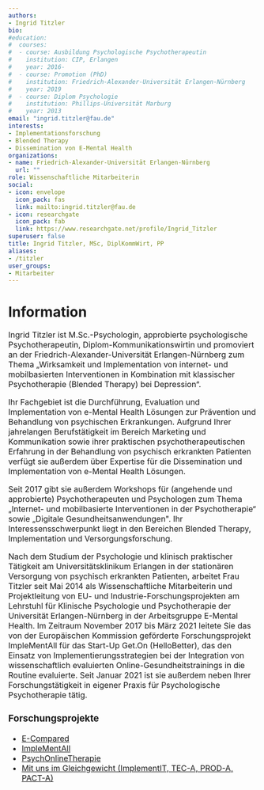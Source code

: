 ```yaml
---
authors:
- Ingrid Titzler
bio:
#education:
#  courses:
#  - course: Ausbildung Psychologische Psychotherapeutin
#    institution: CIP, Erlangen
#    year: 2016-
#  - course: Promotion (PhD)
#    institution: Friedrich-Alexander-Universität Erlangen-Nürnberg
#    year: 2019
#  - course: Diplom Psychologie
#    institution: Phillips-Universität Marburg
#    year: 2013
email: "ingrid.titzler@fau.de"
interests:
- Implementationsforschung
- Blended Therapy
- Dissemination von E-Mental Health
organizations:
- name: Friedrich-Alexander-Universität Erlangen-Nürnberg
  url: ""
role: Wissenschaftliche Mitarbeiterin
social:
- icon: envelope
  icon_pack: fas
  link: mailto:ingrid.titzler@fau.de
- icon: researchgate
  icon_pack: fab
  link: https://www.researchgate.net/profile/Ingrid_Titzler
superuser: false
title: Ingrid Titzler, MSc, DiplKommWirt, PP
aliases:
- /titzler
user_groups:
- Mitarbeiter
---
```


# Information

<font size="3">

Ingrid Titzler ist M.Sc.-Psychologin, approbierte psychologische Psychotherapeutin, Diplom-Kommunikationswirtin und promoviert an der Friedrich-Alexander-Universität Erlangen-Nürnberg zum Thema „Wirksamkeit und Implementation von internet- und mobilbasierten Interventionen in Kombination mit klassischer Psychotherapie (Blended Therapy) bei Depression“.

Ihr Fachgebiet ist die Durchführung, Evaluation und Implementation von e-Mental Health Lösungen zur Prävention und Behandlung von psychischen Erkrankungen. Aufgrund Ihrer jahrelangen Berufstätigkeit im Bereich Marketing und Kommunikation sowie ihrer praktischen psychotherapeutischen Erfahrung in der Behandlung von psychisch erkrankten Patienten verfügt sie außerdem über Expertise für die Dissemination und Implementation von e-Mental Health Lösungen.

Seit 2017 gibt sie außerdem Workshops für (angehende und approbierte) Psychotherapeuten und Psychologen zum Thema „Internet- und mobilbasierte Interventionen in der Psychotherapie“ sowie „Digitale Gesundheitsanwendungen". Ihr Interessensschwerpunkt liegt in den Bereichen Blended Therapy, Implementation und Versorgungsforschung.

Nach dem Studium der Psychologie und klinisch praktischer Tätigkeit am Universitätsklinikum Erlangen in der stationären Versorgung von psychisch erkrankten Patienten, arbeitet Frau Titzler seit Mai 2014 als Wissenschaftliche Mitarbeiterin und Projektleitung von EU- und Industrie-Forschungsprojekten am Lehrstuhl für Klinische Psychologie und Psychotherapie der Universität Erlangen-Nürnberg in der Arbeitsgruppe E-Mental Health. Im Zeitraum November 2017 bis März 2021 leitete Sie das von der Europäischen Kommission geförderte Forschungsprojekt ImpleMentAll für das Start-Up Get.On (HelloBetter), das den Einsatz von Implementierungsstrategien bei der Integration von wissenschaftlich evaluierten Online-Gesundheitstrainings in die Routine evaluierte. Seit Januar 2021 ist sie außerdem neben Ihrer Forschungstätigkeit in eigener Praxis für Psychologische Psychotherapie tätig.

<p></p>

### Forschungsprojekte

- [E-Compared](https://www.e-compared.eu)
- [ImpleMentAll](https://www.implementall.eu)
- [PsychOnlineTherapie](https://www.psychonlinetherapie.de)
- [Mit uns im Gleichgewicht (ImplementIT, TEC-A, PROD-A, PACT-A)](https://klips.phil.fau.de/mit-uns-im-gleichgewicht)


</font>
